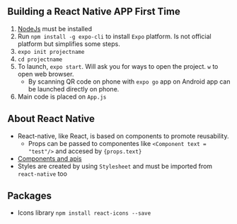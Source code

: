 ## Building a React Native APP First Time

1. [NodeJs](https://nodejs.org/en) must be installed
2. Run `npm install -g expo-cli` to install `Expo` platform. Is not official platform but simplifies some steps.
3. `expo init projectname`
4. `cd projectname`
5. To launch, `expo start`. Will ask you for ways to open the project. `w` to open web browser.
    - By scanning QR code on phone with `expo go` app on Android app can be launched directly on phone.
6. Main code is placed on `App.js`

## About React Native
- React-native, like React, is based on components to promote reusability.
    - Props can be passed to componentes like `<Component text = "test"/>` and accesed by `{props.text}`
- [Components and apis](https://reactnative.dev/docs/components-and-apis)
- Styles are created by using `Stylesheet` and must be imported from `react-native` too

## Packages
- Icons library `npm install react-icons --save`